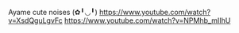 Ayame cute noises (✿╹◡╹) https://www.youtube.com/watch?v=XsdQguLgvFc https://www.youtube.com/watch?v=NPMhb_mIIhU

